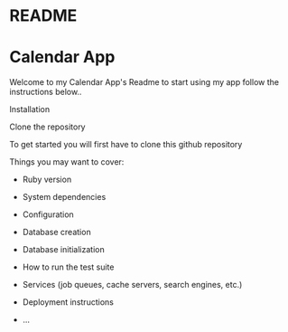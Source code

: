 # README
# Calendar App

Welcome to my Calendar App's Readme to start using my app follow the instructions below..

Installation

Clone the repository

To get started you will first have to clone this github repository





Things you may want to cover:

* Ruby version

* System dependencies

* Configuration

* Database creation

* Database initialization

* How to run the test suite

* Services (job queues, cache servers, search engines, etc.)

* Deployment instructions

* ...
